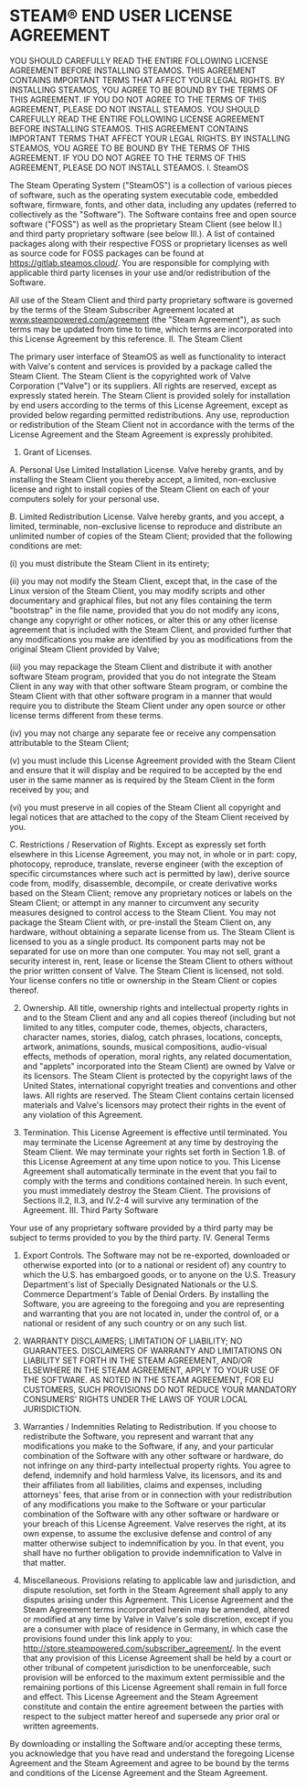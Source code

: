 # STEAM&reg; END USER LICENSE AGREEMENT

YOU SHOULD CAREFULLY READ THE ENTIRE FOLLOWING LICENSE AGREEMENT BEFORE INSTALLING STEAMOS. THIS AGREEMENT CONTAINS IMPORTANT TERMS THAT AFFECT YOUR LEGAL RIGHTS. BY INSTALLING STEAMOS, YOU AGREE TO BE BOUND BY THE TERMS OF THIS AGREEMENT. IF YOU DO NOT AGREE TO THE TERMS OF THIS AGREEMENT, PLEASE DO NOT INSTALL STEAMOS. YOU SHOULD CAREFULLY READ THE ENTIRE FOLLOWING LICENSE AGREEMENT BEFORE INSTALLING STEAMOS. THIS AGREEMENT CONTAINS IMPORTANT TERMS THAT AFFECT YOUR LEGAL RIGHTS. BY INSTALLING STEAMOS, YOU AGREE TO BE BOUND BY THE TERMS OF THIS AGREEMENT. IF YOU DO NOT AGREE TO THE TERMS OF THIS AGREEMENT, PLEASE DO NOT INSTALL STEAMOS.
I. SteamOS

The Steam Operating System ("SteamOS") is a collection of various pieces of software, such as the operating system executable code, embedded software, firmware, fonts, and other data, including any updates (referred to collectively as the "Software"). The Software contains free and open source software ("FOSS") as well as the proprietary Steam Client (see below II.) and third party proprietary software (see below III.). A list of contained packages along with their respective FOSS or proprietary licenses as well as source code for FOSS packages can be found at https://gitlab.steamos.cloud/. You are responsible for complying with applicable third party licenses in your use and/or redistribution of the Software.

All use of the Steam Client and third party proprietary software is governed by the terms of the Steam Subscriber Agreement located at www.steampowered.com/agreement (the "Steam Agreement"), as such terms may be updated from time to time, which terms are incorporated into this License Agreement by this reference.
II. The Steam Client

The primary user interface of SteamOS as well as functionality to interact with Valve's content and services is provided by a package called the Steam Client. The Steam Client is the copyrighted work of Valve Corporation ("Valve") or its suppliers. All rights are reserved, except as expressly stated herein. The Steam Client is provided solely for installation by end users according to the terms of this License Agreement, except as provided below regarding permitted redistributions. Any use, reproduction or redistribution of the Steam Client not in accordance with the terms of the License Agreement and the Steam Agreement is expressly prohibited.

1. Grant of Licenses.

A. Personal Use Limited Installation License. Valve hereby grants, and by installing the Steam Client you thereby accept, a limited, non-exclusive license and right to install copies of the Steam Client on each of your computers solely for your personal use.

B. Limited Redistribution License. Valve hereby grants, and you accept, a limited, terminable, non-exclusive license to reproduce and distribute an unlimited number of copies of the Steam Client; provided that the following conditions are met:

(i) you must distribute the Steam Client in its entirety;

(ii) you may not modify the Steam Client, except that, in the case of the Linux version of the Steam Client, you may modify scripts and other documentary and graphical files, but not any files containing the term "bootstrap" in the file name, provided that you do not modify any icons, change any copyright or other notices, or alter this or any other license agreement that is included with the Steam Client, and provided further that any modifications you make are identified by you as modifications from the original Steam Client provided by Valve;

(iii) you may repackage the Steam Client and distribute it with another software Steam program, provided that you do not integrate the Steam Client in any way with that other software Steam program, or combine the Steam Client with that other software program in a manner that would require you to distribute the Steam Client under any open source or other license terms different from these terms.

(iv) you may not charge any separate fee or receive any compensation attributable to the Steam Client;

(v) you must include this License Agreement provided with the Steam Client and ensure that it will display and be required to be accepted by the end user in the same manner as is required by the Steam Client in the form received by you; and

(vi) you must preserve in all copies of the Steam Client all copyright and legal notices that are attached to the copy of the Steam Client received by you.

C. Restrictions / Reservation of Rights. Except as expressly set forth elsewhere in this License Agreement, you may not, in whole or in part: copy, photocopy, reproduce, translate, reverse engineer (with the exception of specific circumstances where such act is permitted by law), derive source code from, modify, disassemble, decompile, or create derivative works based on the Steam Client; remove any proprietary notices or labels on the Steam Client; or attempt in any manner to circumvent any security measures designed to control access to the Steam Client. You may not package the Steam Client with, or pre-install the Steam Client on, any hardware, without obtaining a separate license from us. The Steam Client is licensed to you as a single product. Its component parts may not be separated for use on more than one computer. You may not sell, grant a security interest in, rent, lease or license the Steam Client to others without the prior written consent of Valve. The Steam Client is licensed, not sold. Your license confers no title or ownership in the Steam Client or copies thereof.

2. Ownership. All title, ownership rights and intellectual property rights in and to the Steam Client and any and all copies thereof (including but not limited to any titles, computer code, themes, objects, characters, character names, stories, dialog, catch phrases, locations, concepts, artwork, animations, sounds, musical compositions, audio-visual effects, methods of operation, moral rights, any related documentation, and "applets" incorporated into the Steam Client) are owned by Valve or its licensors. The Steam Client is protected by the copyright laws of the United States, international copyright treaties and conventions and other laws. All rights are reserved. The Steam Client contains certain licensed materials and Valve's licensors may protect their rights in the event of any violation of this Agreement.

3. Termination. This License Agreement is effective until terminated. You may terminate the License Agreement at any time by destroying the Steam Client. We may terminate your rights set forth in Section 1.B. of this License Agreement at any time upon notice to you. This License Agreement shall automatically terminate in the event that you fail to comply with the terms and conditions contained herein. In such event, you must immediately destroy the Steam Client. The provisions of Sections II.2, II.3, and IV.2-4 will survive any termination of the Agreement.
III. Third Party Software

Your use of any proprietary software provided by a third party may be subject to terms provided to you by the third party.
IV. General Terms

1. Export Controls. The Software may not be re-exported, downloaded or otherwise exported into (or to a national or resident of) any country to which the U.S. has embargoed goods, or to anyone on the U.S. Treasury Department's list of Specially Designated Nationals or the U.S. Commerce Department's Table of Denial Orders. By installing the Software, you are agreeing to the foregoing and you are representing and warranting that you are not located in, under the control of, or a national or resident of any such country or on any such list.

2. WARRANTY DISCLAIMERS; LIMITATION OF LIABILITY; NO GUARANTEES. DISCLAIMERS OF WARRANTY AND LIMITATIONS ON LIABILITY SET FORTH IN THE STEAM AGREEMENT, AND/OR ELSEWHERE IN THE STEAM AGREEMENT, APPLY TO YOUR USE OF THE SOFTWARE. AS NOTED IN THE STEAM AGREEMENT, FOR EU CUSTOMERS, SUCH PROVISIONS DO NOT REDUCE YOUR MANDATORY CONSUMERS' RIGHTS UNDER THE LAWS OF YOUR LOCAL JURISDICTION.

3. Warranties / Indemnities Relating to Redistribution. If you choose to redistribute the Software, you represent and warrant that any modifications you make to the Software, if any, and your particular combination of the Software with any other software or hardware, do not infringe on any third-party intellectual property rights. You agree to defend, indemnify and hold harmless Valve, its licensors, and its and their affiliates from all liabilities, claims and expenses, including attorneys' fees, that arise from or in connection with your redistribution of any modifications you make to the Software or your particular combination of the Software with any other software or hardware or your breach of this License Agreement. Valve reserves the right, at its own expense, to assume the exclusive defense and control of any matter otherwise subject to indemnification by you. In that event, you shall have no further obligation to provide indemnification to Valve in that matter.

4. Miscellaneous. Provisions relating to applicable law and jurisdiction, and dispute resolution, set forth in the Steam Agreement shall apply to any disputes arising under this Agreement. This License Agreement and the Steam Agreement terms incorporated herein may be amended, altered or modified at any time by Valve in Valve's sole discretion, except if you are a consumer with place of residence in Germany, in which case the provisions found under this link apply to you: http://store.steampowered.com/subscriber_agreement/. In the event that any provision of this License Agreement shall be held by a court or other tribunal of competent jurisdiction to be unenforceable, such provision will be enforced to the maximum extent permissible and the remaining portions of this License Agreement shall remain in full force and effect. This License Agreement and the Steam Agreement constitute and contain the entire agreement between the parties with respect to the subject matter hereof and supersede any prior oral or written agreements.

By downloading or installing the Software and/or accepting these terms, you acknowledge that you have read and understand the foregoing License Agreement and the Steam Agreement and agree to be bound by the terms and conditions of the License Agreement and the Steam Agreement.
